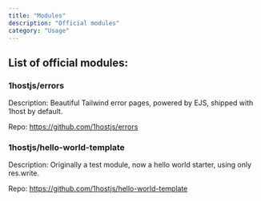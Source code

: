 ```yaml
---
title: "Modules"
description: "Official modules"
category: "Usage"
---
```


## List of official modules:

### 1hostjs/errors

Description: Beautiful Tailwind error pages, powered by EJS, shipped with 1host by default.

Repo: https://github.com/1hostjs/errors

### 1hostjs/hello-world-template

Description: Originally a test module, now a hello world starter, using only res.write.

Repo: https://github.com/1hostjs/hello-world-template
